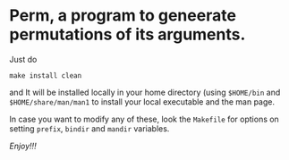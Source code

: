# Perm, a program to geneerate permutations of its arguments.

Just do

```
make install clean
```

and It will be installed locally in your home directory
(using `$HOME/bin` and `$HOME/share/man/man1` to install
your local executable and the man page.

In case you want to modify any of these, look the `Makefile` for
options on setting `prefix`, `bindir` and `mandir` variables.

_Enjoy!!!_
